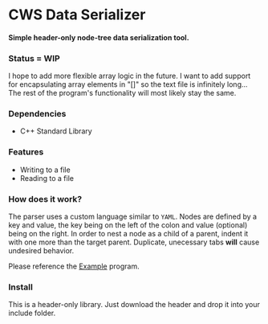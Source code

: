 # CWS Data Serializer

#### Simple header-only node-tree data serialization tool.

### Status = WIP
I hope to add more flexible array logic in the future. I want to add support for encapsulating array elements in "[]" so the text file is infinitely long... The rest of the program's functionality will most likely stay the same.

### Dependencies
- C++ Standard Library

### Features
- Writing to a file
- Reading to a file

### How does it work?

The parser uses a custom language similar to `YAML`. Nodes are defined by a key and value, the key being on the left of the colon and value (optional) being on the right. In order to nest a node as a child of a parent, indent it with <tab> one more than the target parent. Duplicate, unecessary tabs **will** cause undesired behavior.

Please reference the [Example](example/) program.

### Install

This is a header-only library. Just download the header and drop it into your include folder.